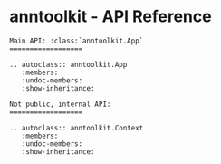 anntoolkit - API Reference
==================

```eval_rst
Main API: :class:`anntoolkit.App`
==================

.. autoclass:: anntoolkit.App
   :members:
   :undoc-members:
   :show-inheritance:

Not public, internal API:
==================

.. autoclass:: anntoolkit.Context
   :members:
   :undoc-members:
   :show-inheritance:
```
